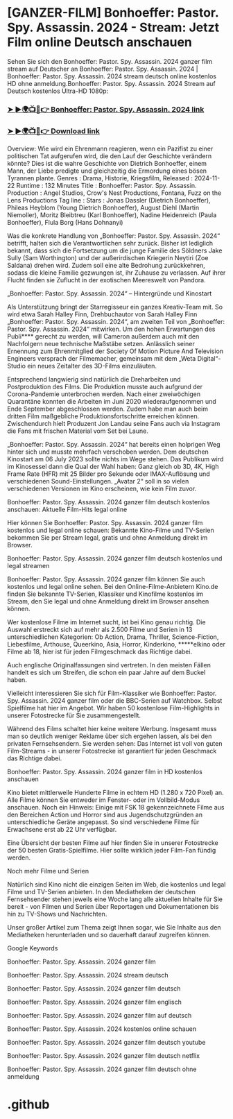 # [GANZER-FILM] Bonhoeffer: Pastor. Spy. Assassin. 2024 - Stream: Jetzt Film online Deutsch anschauen

Sehen Sie sich den Bonhoeffer: Pastor. Spy. Assassin. 2024 ganzer film stream auf Deutscher an Bonhoeffer: Pastor. Spy. Assassin. 2024 | Bonhoeffer: Pastor. Spy. Assassin. 2024 stream deutsch online kostenlos HD ohne anmeldung.Bonhoeffer: Pastor. Spy. Assassin. 2024 Stream auf Deutsch kostenlos Ultra-HD 1080p:

<h3><a href="https://thedailyfun.online/movie.php?id=1079244">➤ ►🌍📺📱👉 Bonhoeffer: Pastor. Spy. Assassin. 2024 link</a></h3>

<h3><a href="https://thedailyfun.online/">➤ ►🌍📺📱👉 Download link</a></h3>

Overview: Wie wird ein Ehrenmann reagieren, wenn ein Pazifist zu einer politischen Tat aufgerufen wird, die den Lauf der Geschichte verändern könnte? Dies ist die wahre Geschichte von Dietrich Bonhoeffer, einem Mann, der Liebe predigte und gleichzeitig die Ermordung eines bösen Tyrannen plante.
Genres : Drama, Historie, Kriegsfilm, 
Released : 2024-11-22
Runtime : 132 Minutes
Title : Bonhoeffer: Pastor. Spy. Assassin.
Production : Angel Studios, Crow's Nest Productions, Fontana, Fuzz on the Lens Productions
Tag line : 
Stars : Jonas Dassler (Dietrich Bonhoeffer), Phileas Heyblom (Young Dietrich Bonhoeffer), August Diehl (Martin Niemoller), Moritz Bleibtreu (Karl Bonhoeffer), Nadine Heidenreich (Paula Bonhoeffer), Flula Borg (Hans Dohnanyi)




Was die konkrete Handlung von „Bonhoeffer: Pastor. Spy. Assassin. 2024“ betrifft, halten sich die Verantwortlichen sehr zurück. Bisher ist lediglich bekannt, dass sich die Fortsetzung um die junge Familie des Söldners Jake Sully (Sam Worthington) und der außerirdischen Kriegerin Neytiri (Zoe Saldana) drehen wird. Zudem soll eine alte Bedrohung zurückkehren, sodass die kleine Familie gezwungen ist, ihr Zuhause zu verlassen. Auf ihrer Flucht finden sie Zuflucht in der exotischen Meereswelt von Pandora.

„Bonhoeffer: Pastor. Spy. Assassin. 2024“ – Hintergründe und Kinostart

Als Unterstützung bringt der Starregisseur ein ganzes Kreativ-Team mit. So wird etwa Sarah Halley Finn, Drehbuchautor von Sarah Halley Finn „Bonhoeffer: Pastor. Spy. Assassin. 2024“, am zweiten Teil von „Bonhoeffer: Pastor. Spy. Assassin. 2024“ mitwirken. Um den hohen Erwartungen des Publi**** gerecht zu werden, will Cameron außerdem auch mit den Nachfolgern neue technische Maßstäbe setzen. Anlässlich seiner Ernennung zum Ehrenmitglied der Society Of Motion Picture And Television Engineers versprach der Filmemacher, gemeinsam mit dem „Weta Digital“-Studio ein neues Zeitalter des 3D-Films einzuläuten.

Entsprechend langwierig sind natürlich die Dreharbeiten und Postproduktion des Films. Die Produktion musste auch aufgrund der Corona-Pandemie unterbrochen werden. Nach einer zweiwöchigen Quarantäne konnten die Arbeiten im Juni 2020 wiederaufgenommen und Ende September abgeschlossen werden. Zudem habe man auch beim dritten Film maßgebliche Produktionsfortschritte erreichen können. Zwischendurch hielt Produzent Jon Landau seine Fans auch via Instagram die Fans mit frischen Material vom Set bei Laune.

„Bonhoeffer: Pastor. Spy. Assassin. 2024“ hat bereits einen holprigen Weg hinter sich und musste mehrfach verschoben werden. Dem deutschen Kinostart am 06 July 2023 sollte nichts im Wege stehen. Das Publikum wird im Kinosessel dann die Qual der Wahl haben: Ganz gleich ob 3D, 4K, High Frame Rate (HFR) mit 25 Bilder pro Sekunde oder IMAX-Auflösung und verschiedenen Sound-Einstellungen. „Avatar 2“ soll in so vielen verschiedenen Versionen im Kino erscheinen, wie kein Film zuvor.

Bonhoeffer: Pastor. Spy. Assassin. 2024 ganzer film deutsch kostenlos anschauen: Aktuelle Film-Hits legal online

Hier können Sie Bonhoeffer: Pastor. Spy. Assassin. 2024 ganzer film kostenlos und legal online schauen: Bekannte Kino-Filme und TV-Serien bekommen Sie per Stream legal, gratis und ohne Anmeldung direkt im Browser.

Bonhoeffer: Pastor. Spy. Assassin. 2024 ganzer film deutsch kostenlos und legal streamen

Bonhoeffer: Pastor. Spy. Assassin. 2024 ganzer film können Sie auch kostenlos und legal online sehen. Bei den Online-Filme-Anbietern Kino.de finden Sie bekannte TV-Serien, Klassiker und Kinofilme kostenlos im Stream, den Sie legal und ohne Anmeldung direkt im Browser ansehen können.

Wer kostenlose Filme im Internet sucht, ist bei Kino genau richtig. Die Auswahl erstreckt sich auf mehr als 2.500 Filme und Serien in 13 unterschiedlichen Kategorien: Ob Action, Drama, Thriller, Science-Fiction, Liebesfilme, Arthouse, Queerkino, Asia, Horror, Kinderkino, *****elkino oder Filme ab 18, hier ist für jeden Filmgeschmack das Richtige dabei.

Auch englische Originalfassungen sind vertreten. In den meisten Fällen handelt es sich um Streifen, die schon ein paar Jahre auf dem Buckel haben.

Vielleicht interessieren Sie sich für Film-Klassiker wie Bonhoeffer: Pastor. Spy. Assassin. 2024 ganzer film oder die BBC-Serien auf Watchbox. Selbst Spielfilme hat hier im Angebot. Wir haben 50 kostenlose Film-Highlights in unserer Fotostrecke für Sie zusammengestellt.

Während des Films schaltet hier keine weitere Werbung. Insgesamt muss man so deutlich weniger Reklame über sich ergehen lassen, als bei den privaten Fernsehsendern. Sie werden sehen: Das Internet ist voll von guten Film-Streams - in unserer Fotostrecke ist garantiert für jeden Geschmack das Richtige dabei.

Bonhoeffer: Pastor. Spy. Assassin. 2024 ganzer film in HD kostenlos anschauen

Kino bietet mittlerweile Hunderte Filme in echtem HD (1.280 x 720 Pixel) an. Alle Filme können Sie entweder im Fenster- oder im Vollbild-Modus anschauen. Noch ein Hinweis: Einige mit FSK 18 gekennzeichnete Filme aus den Bereichen Action und Horror sind aus Jugendschutzgründen an unterschiedliche Geräte angepasst. So sind verschiedene Filme für Erwachsene erst ab 22 Uhr verfügbar.

Eine Übersicht der besten Filme auf hier finden Sie in unserer Fotostrecke der 50 besten Gratis-Spielfilme. Hier sollte wirklich jeder Film-Fan fündig werden.

Noch mehr Filme und Serien

Natürlich sind Kino nicht die einzigen Seiten im Web, die kostenlos und legal Filme und TV-Serien anbieten. In den Mediatheken der deutschen Fernsehsender stehen jeweils eine Woche lang alle aktuellen Inhalte für Sie bereit - von Filmen und Serien über Reportagen und Dokumentationen bis hin zu TV-Shows und Nachrichten.

Unser großer Artikel zum Thema zeigt Ihnen sogar, wie Sie Inhalte aus den Mediatheken herunterladen und so dauerhaft darauf zugreifen können.

Google Keywords

Bonhoeffer: Pastor. Spy. Assassin. 2024 ganzer film

Bonhoeffer: Pastor. Spy. Assassin. 2024 stream deutsch

Bonhoeffer: Pastor. Spy. Assassin. 2024 ganzer film deutsch

Bonhoeffer: Pastor. Spy. Assassin. 2024 ganzer film englisch

Bonhoeffer: Pastor. Spy. Assassin. 2024 ganzer film auf deutsch

Bonhoeffer: Pastor. Spy. Assassin. 2024 kostenlos online schauen

Bonhoeffer: Pastor. Spy. Assassin. 2024 ganzer film deutsch youtube

Bonhoeffer: Pastor. Spy. Assassin. 2024 ganzer film deutsch netflix

Bonhoeffer: Pastor. Spy. Assassin. 2024 ganzer film deutsch ohne anmeldung

# .github 
